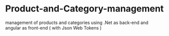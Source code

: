# Product-and-Category-management
management of products and categories using .Net as back-end and angular as front-end ( with Json Web Tokens )
